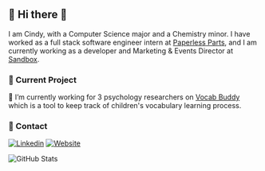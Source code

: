 ## 👋 Hi there 👋

<!--
**cindy1u0/cindy1u0** is a ✨ _special_ ✨ repository because its `README.md` (this file) appears on your GitHub profile.

Here are some ideas to get you started:

- 🔭 I’m currently working on ...
- 🌱 I’m currently learning ...
- 👯 I’m looking to collaborate on ...
- 🤔 I’m looking for help with ...
- 💬 Ask me about ...
- 📫 How to reach me: ...
- 😄 Pronouns: ...
- ⚡ Fun fact: ...
-->
I am Cindy, with a Computer Science major and a Chemistry minor. I have worked as a full stack software engineer intern at [Paperless Parts](https://www.paperlessparts.com/), and I am currently working as a developer and Marketing & Events Director at [Sandbox](https://www.sandboxnu.com).

### 🌱 Current Project
🔭 I’m currently working for 3 psychology researchers on [Vocab Buddy](https://github.com/sandboxnu/vocab-buddy) which is a tool to keep track of children's vocabulary learning process.

### 💬 Contact
[![Linkedin][1]][1.1]
[![Website][2]][2.1]


![GitHub Stats](https://github-readme-stats.vercel.app/api?username=cindy1u0)

<!-- Icons -->

[1]: https://img.icons8.com/linkedin
[2]: https://img.icons8.com/globe

<!-- Links to your social media accounts -->

[1.1]: https://www.linkedin.com/in/cindy1u0/
[2.1]: https://cindy1u0.github.io


